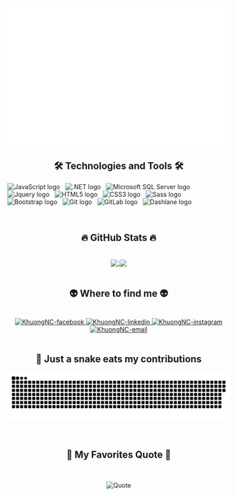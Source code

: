 <a href="#" target="_blank">
    <img src="SVG/theEarth.svg" alt="the Earth">
</a>

<h2 align="center">🛠 Technologies and Tools 🛠</h2>

<!-- Link for source image: https://shields.io/ -->
<!-- Create link using this structure: https://img.shields.io/badge/<LABEL>-<MESSAGE>-<COLOR></COLOR>?param1&param2...
LABEL is optional, MESSAGE and COLOR are required.
In examples below:
There is no LABEL, MESSAGE is JavaScript, COLOR (background color) is 282C34.
Param 1 is logo=javascript which is got from https://simpleicons.org/
Param 2 is logoColor=F7DF1E which is got from https://simpleicons.org/  -->

<span><img src="https://img.shields.io/badge/JavaScript-282C34?logo=javascript&logoColor=F7DF1E" alt="JavaScript logo"
        title="JavaScript" height="25" /></span>
&nbsp;
<span><img src="https://img.shields.io/badge/.NET-282C34?logo=.NET&logoColor=512BD4" alt=".NET logo"
        title=".NET" height="25" /></span>
&nbsp;
<span><img src="https://img.shields.io/badge/Microsoft SQL Server-282C34?logo=Microsoft SQL Server&logoColor=CC2927" alt="Microsoft SQL Server logo"
        title="Microsoft SQL Server" height="25" /></span>
&nbsp;
<span><img src="https://img.shields.io/badge/Jquery-282C34?logo=jquery&logoColor=512BD4" alt="Jquery logo"
        title="Jquery" height="25" /></span>
&nbsp;
<span><img src="https://img.shields.io/badge/HTML5-282C34?logo=html5&logoColor=E34F26" alt="HTML5 logo" title="HTML5"
        height="25" /></span>
&nbsp;
<span><img src="https://img.shields.io/badge/CSS3-282C34?logo=css3&logoColor=1572B6" alt="CSS3 logo" title="CSS3"
        height="25" /></span>
&nbsp;
<span><img src="https://img.shields.io/badge/Sass-282C34?logo=sass&logoColor=1572B6" alt="Sass logo" title="Sass"
        height="25" /></span>
&nbsp;
<span><img src="https://img.shields.io/badge/Bootstrap-282C34?logo=bootstrap&logoColor=7952B3" alt="Bootstrap logo"
        title="Bootstrap" height="25" /></span>
&nbsp;
<span><img src="https://img.shields.io/badge/Git-282C34?logo=git&logoColor=F05032" alt="Git logo" title="Git"
        height="25" /></span>
&nbsp;
<span><img src="https://img.shields.io/badge/GitLab-282C34?logo=gitlab&logoColor=#FCA121" alt="GitLab logo" title="GitLab"
        height="25" /></span>
&nbsp;
<span><img src="https://img.shields.io/badge/Dashlane-282C34?logo=dashlane&logoColor=FFF" alt="Dashlane logo" title="Dashlane"
        height="25" /></span>

<br>

<h2 align="center">🔥 GitHub Stats 🔥</h2>

<!-- Link for creating stats: https://github.com/anuraghazra/github-readme-stats  -->
<br>
<div align="center">
    <a href="#">
        <img height=200 align="center" src="https://github-readme-stats.vercel.app/api?username=khuongnc9x" />
    </a>
    <a href="#">
        <img height=200 align="center" src="https://github-readme-stats.vercel.app/api/top-langs/?username=khuongnc9x&layout=donut&langs_count=8&card_width=320" />
    </a>
    <!-- <a href="#">
        <img align="center" src="https://github-readme-stats.vercel.app/api/pin/?username=khuongnc9x&repo=ASCII_Buddha_F12" />
    </a>
    <a href="#">
        <img align="center" src="https://github-readme-stats.vercel.app/api/pin/?username=khuongnc9x&repo=SpecialDaysAndEvents" />
    </a> -->
</div>

<br>

<h2 align="center">👽 Where to find me 👽</h2>
<br>

<!-- Link for image in this https://icons8.com -->

<div align="center">
    <a href="#" target="blank">
        <img src="https://img.icons8.com/bubbles/100/000000/facebook-new.png" alt="KhuongNC-facebook" />
    </a>
    <a href="#" target="blank">
        <img src="https://img.icons8.com/bubbles/100/000000/linkedin.png" alt="KhuongNC-linkedin" />
    </a>
    <a href="https://www.instagram.com/kevin_nguyen9x/" target="blank">
        <img src="https://img.icons8.com/bubbles/100/000000/instagram.png" alt="KhuongNC-instagram" />
    </a>
    <a href="khuongNC9x@gmail.com" target="top">
        <img src="https://img.icons8.com/bubbles/100/000000/apple-mail.png" alt="KhuongNC-email" />
    </a>

</div>

<br>

<!-- Use this link to create snake: https://github.com/Platane/snk -->
<h2 align="center">🐍 Just a snake eats my contributions</h2>
<p align="center">
    <img src="https://github.com/KhuongNC9x/KhuongNC9x/blob/output/github-contribution-grid-snake.svg">
</p>
<br>

<h2 align="center">📑 My Favorites Quote 📑</h2>
<br>

<!-- Link for creating quote: https://github.com/shravan20/github-readme-quotes -->
<div align="center" >

![Quote](https://github-readme-quotes-bay.vercel.app/quote)

</div>